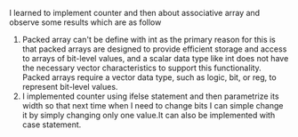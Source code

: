 I learned to implement counter and then about associative array and observe some results which are as follow<br>
1. Packed array can't be define with int as the primary reason for this is that packed arrays are designed to provide efficient storage and access to arrays of bit-level values, and a scalar data type like int does not have the necessary vector characteristics to support this functionality. Packed arrays require a vector data type, such as logic, bit, or reg, to represent bit-level values.<br>
2. I implemented counter using ifelse statement and then parametrize its width so that next time when I need to change bits I can simple change it by simply changing only one value.It can also be implemented with case statement.
